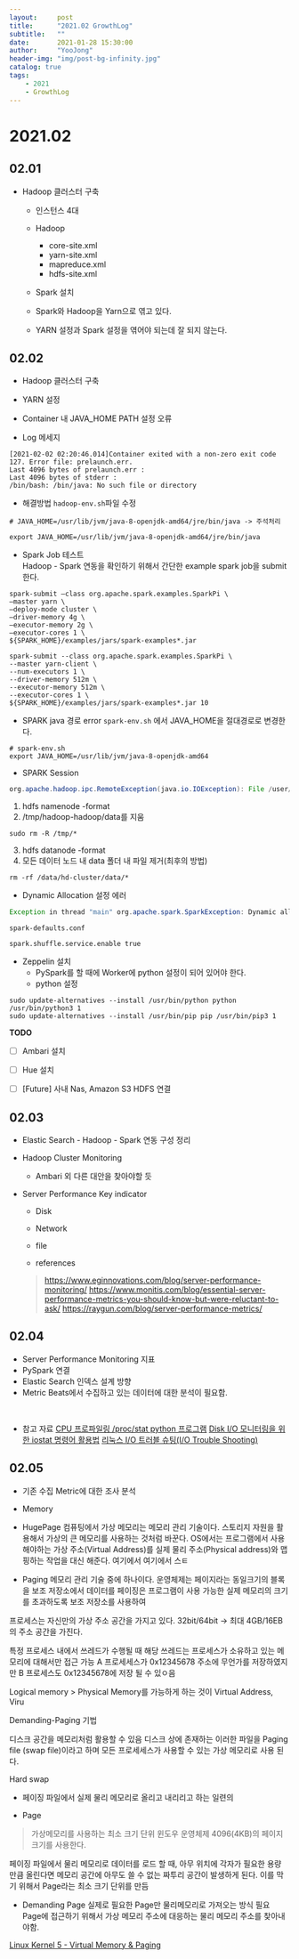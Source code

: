 ```yaml
---
layout:     post
title:      "2021.02 GrowthLog"
subtitle:   ""
date:       2021-01-28 15:30:00
author:     "YooJong"
header-img: "img/post-bg-infinity.jpg"
catalog: true
tags:
    - 2021 
    - GrowthLog
---
```

# 2021.02
## 02.01
- Hadoop 클러스터 구축 
    - 인스턴스 4대 
    - Hadoop 
        - core-site.xml
        - yarn-site.xml
        - mapreduce.xml
        - hdfs-site.xml

    - Spark 설치

    - Spark와 Hadoop을 Yarn으로 엮고 있다.
    - YARN 설정과 Spark 설정을 엮어야 되는데 잘 되지 않는다.

## 02.02
- Hadoop 클러스터 구축
- YARN 설정

- Container 내 JAVA_HOME PATH 설정 오류
- Log 메세지

```
[2021-02-02 02:20:46.014]Container exited with a non-zero exit code 127. Error file: prelaunch.err.
Last 4096 bytes of prelaunch.err :
Last 4096 bytes of stderr :
/bin/bash: /bin/java: No such file or directory
```

- 해결방법
`hadoop-env.sh`파일 수정  

```shell
# JAVA_HOME=/usr/lib/jvm/java-8-openjdk-amd64/jre/bin/java -> 주석처리

export JAVA_HOME=/usr/lib/jvm/java-8-openjdk-amd64/jre/bin/java
```



- Spark Job 테스트  
Hadoop - Spark 연동을 확인하기 위해서 간단한 example spark job을 submit 한다.

``` shell
spark-submit –class org.apache.spark.examples.SparkPi \
–master yarn \
–deploy-mode cluster \
–driver-memory 4g \
–executor-memory 2g \
–executor-cores 1 \
${SPARK_HOME}/examples/jars/spark-examples*.jar

spark-submit --class org.apache.spark.examples.SparkPi \
--master yarn-client \
--num-executors 1 \
--driver-memory 512m \
--executor-memory 512m \
--executor-cores 1 \
${SPARK_HOME}/examples/jars/spark-examples*.jar 10
```

- SPARK java 경로 error
`spark-env.sh` 에서 JAVA_HOME을 절대경로로 변경한다.

```shell
# spark-env.sh
export JAVA_HOME=/usr/lib/jvm/java-8-openjdk-amd64
```

- SPARK Session

```java
org.apache.hadoop.ipc.RemoteException(java.io.IOException): File /user/hadoop/.sparkStaging/application_1612247239787_0001/__spark_libs__675299795277147897.zip could only be written to 0 of the 1 minReplication nodes. There are 3 datanode(s) running and 3 node(s) are excluded in this operation.
```


1. hdfs namenode -format
2. /tmp/hadoop-hadoop/data를 지움

```
sudo rm -R /tmp/*
```

3. hdfs datanode -format
4. 모든 데이터 노드 내 data 폴더 내 파일 제거(최후의 방법)

```
rm -rf /data/hd-cluster/data/*
```

        
- Dynamic Allocation 설정 에러

```java
Exception in thread "main" org.apache.spark.SparkException: Dynamic allocation of executors requires the external shuffle service. You may enable this through spark.shuffle.service.enable
```

`spark-defaults.conf`

```
spark.shuffle.service.enable true
```


- Zeppelin 설치
    - PySpark를 할 때에 Worker에 python 설정이 되어 있어야 한다.
    - python 설정

```shell
sudo update-alternatives --install /usr/bin/python python /usr/bin/python3 1
sudo update-alternatives --install /usr/bin/pip pip /usr/bin/pip3 1
```
    
**TODO**
- [ ] Ambari 설치  
- [ ] Hue 설치 
- [ ] [Future] 사내 Nas, Amazon S3 HDFS 연결 



## 02.03

- Elastic Search - Hadoop - Spark 연동 구성 정리
- Hadoop Cluster Monitoring 
    - Ambari 외 다른 대안을 찾아야할 듯

- Server Performance Key indicator
    - Disk
    - Network
    - file 

    - references
    > https://www.eginnovations.com/blog/server-performance-monitoring/
    > https://www.monitis.com/blog/essential-server-performance-metrics-you-should-know-but-were-reluctant-to-ask/
    > https://raygun.com/blog/server-performance-metrics/


## 02.04
- Server Performance Monitoring 지표
- PySpark 연결
- Elastic Search 인덱스 설계 방향
- Metric Beats에서 수집하고 있는 데이터에 대한 분석이 필요함.  

<br/>  

- 참고 자료
[CPU 프로파일링 /proc/stat python 프로그램](https://jeongchul.tistory.com/613)
[Disk I/O 모니터링을 위한 iostat 명령어 활용법](https://m.blog.naver.com/bumsukoh/221022044759)
[리눅스 I/O 트러블 슈팅(I/O Trouble Shooting)](https://m.blog.naver.com/skddms/221606572303)



## 02.05
- 기존 수집 Metric에 대한 조사 분석
- Memory

- HugePage
컴퓨팅에서 가상 메모리는 메모리 관리 기술이다. 스토리지 자원을 활용해서 가상의 큰 메모리를 사용하는 것처럼 바꾼다. 
OS에서는 프로그램에서 사용해야하는 가상 주소(Virtual Address)를 실제 물리 주소(Physical address)와 맵핑하는 작업을 대신 해준다. 여기에서 
여기에서 스ㅌ

- Paging
메모리 관리 기술 중에 하나이다.  운영체제는 페이지라는 동일크기의 블록을 보조 저장소에서 데이터를 
페이징은 프로그램이 사용 가능한 실제 메모리의 크기를 초과하도록 보조 저장소를 사용하여 

프로세스는 자신만의 가상 주소 공간을 가지고 있다.
32bit/64bit -> 최대 4GB/16EB의 주소 공간을 가진다.

특정 프로세스 내에서 쓰레드가 수행될 때 해당 쓰레드는 프로세스가 소유하고 있는 메모리에 대해서만 접근 가능
A 프로세세스가 0x12345678 주소에 무언가를 저장하였지만  B 프로세스도 0x12345678에 저장 될 수 있ㅇ음

Logical memory > Physical Memory를 가능하게 하는 것이 Virtual Address, Viru

Demanding-Paging 기법

디스크 공간을 메모리처럼 활용할 수 있음
디스크 상에 존재하는 이러한 파일을 Paging file (swap file)이라고 하며
모든 프로세세스가 사용할 수 있는 가상 메모리로 사용 된다.

Hard swap
- 페이징 파일에서 실제 물리 메모리로 올리고 내리리고 하는 일련의 


- Page
> 가상메모리를 사용하는 최소 크기 단위
> 윈도우 운영체제 4096(4KB)의 페이지 크기를 사용한다.

페이징 파일에서 물리 메모리로 데이터를 로드 할 때, 아무 위치에 각자가 필요한 용량 만큼 올린다면
메모리 공간에 아무도 쓸 수 없는  짜투리 공간이 발생하게 된다. 이를 막기 위해서 Page라는 최소 크기 단위를 만듬

- Demanding Page
실제로 필요한 Page만 물리메모리로 가져오는 방식
필요 Page에 접근하기 위해서 가상 메모리 주소에 대응하는 물리 메모리 주소를 찾아내야함. 




[Linux Kernel 5 - Virtual Memory & Paging](https://pr0gr4m.tistory.com/entry/Linux-Kernel-5-Virtual-Memory-Paging)
